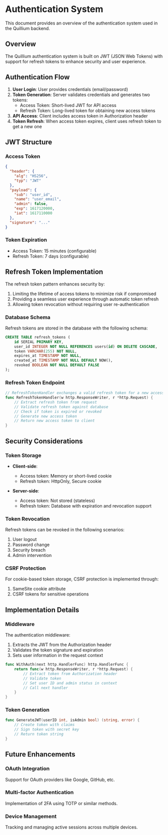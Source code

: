 # Authentication System

This document provides an overview of the authentication system used in the Quillium backend.

## Overview

The Quillium authentication system is built on JWT (JSON Web Tokens) with support for refresh tokens to enhance security and user experience.

## Authentication Flow

1. **User Login**: User provides credentials (email/password)
2. **Token Generation**: Server validates credentials and generates two tokens:
   - Access Token: Short-lived JWT for API access
   - Refresh Token: Long-lived token for obtaining new access tokens
3. **API Access**: Client includes access token in Authorization header
4. **Token Refresh**: When access token expires, client uses refresh token to get a new one

## JWT Structure

### Access Token

```json
{
  "header": {
    "alg": "HS256",
    "typ": "JWT"
  },
  "payload": {
    "sub": "user_id",
    "name": "user_email",
    "admin": false,
    "exp": 1617120000,
    "iat": 1617110000
  },
  "signature": "..."
}
```

### Token Expiration

- Access Token: 15 minutes (configurable)
- Refresh Token: 7 days (configurable)

## Refresh Token Implementation

The refresh token pattern enhances security by:

1. Limiting the lifetime of access tokens to minimize risk if compromised
2. Providing a seamless user experience through automatic token refresh
3. Allowing token revocation without requiring user re-authentication

### Database Schema

Refresh tokens are stored in the database with the following schema:

```sql
CREATE TABLE refresh_tokens (
    id SERIAL PRIMARY KEY,
    user_id INTEGER NOT NULL REFERENCES users(id) ON DELETE CASCADE,
    token VARCHAR(255) NOT NULL,
    expires_at TIMESTAMP NOT NULL,
    created_at TIMESTAMP NOT NULL DEFAULT NOW(),
    revoked BOOLEAN NOT NULL DEFAULT FALSE
);
```

### Refresh Token Endpoint

```go
// RefreshTokenHandler exchanges a valid refresh token for a new access token
func RefreshTokenHandler(w http.ResponseWriter, r *http.Request) {
    // Extract refresh token from request
    // Validate refresh token against database
    // Check if token is expired or revoked
    // Generate new access token
    // Return new access token to client
}
```

## Security Considerations

### Token Storage

- **Client-side**: 
  - Access token: Memory or short-lived cookie
  - Refresh token: HttpOnly, Secure cookie

- **Server-side**:
  - Access token: Not stored (stateless)
  - Refresh token: Database with expiration and revocation support

### Token Revocation

Refresh tokens can be revoked in the following scenarios:

1. User logout
2. Password change
3. Security breach
4. Admin intervention

### CSRF Protection

For cookie-based token storage, CSRF protection is implemented through:

1. SameSite cookie attribute
2. CSRF tokens for sensitive operations

## Implementation Details

### Middleware

The authentication middleware:

1. Extracts the JWT from the Authorization header
2. Validates the token signature and expiration
3. Sets user information in the request context

```go
func WithAuth(next http.HandlerFunc) http.HandlerFunc {
    return func(w http.ResponseWriter, r *http.Request) {
        // Extract token from Authorization header
        // Validate token
        // Set user ID and admin status in context
        // Call next handler
    }
}
```

### Token Generation

```go
func GenerateJWT(userID int, isAdmin bool) (string, error) {
    // Create token with claims
    // Sign token with secret key
    // Return token string
}
```

## Future Enhancements

### OAuth Integration

Support for OAuth providers like Google, GitHub, etc.

### Multi-factor Authentication

Implementation of 2FA using TOTP or similar methods.

### Device Management

Tracking and managing active sessions across multiple devices.
